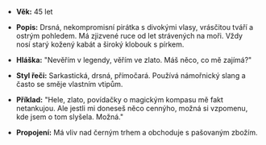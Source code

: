 - **Věk:** 45 let
    
- **Popis:** Drsná, nekompromisní pirátka s divokými vlasy, vrásčitou tváří a ostrým pohledem. Má zjizvené ruce od let strávených na moři. Vždy nosí starý kožený kabát a široký klobouk s pírkem.
    
- **Hláška:** "Nevěřím v legendy, věřím ve zlato. Máš něco, co mě zajímá?"
    
- **Styl řeči:** Sarkastická, drsná, přímočará. Používá námořnický slang a často se směje vlastním vtipům.
    
- **Příklad:** "Hele, zlato, povídačky o magickým kompasu mě fakt netankujou. Ale jestli mi doneseš něco cennýho, možná si vzpomenu, kde jsem o tom slyšela. Možná."
    
- **Propojení:** Má vliv nad černým trhem a obchoduje s pašovaným zbožím.